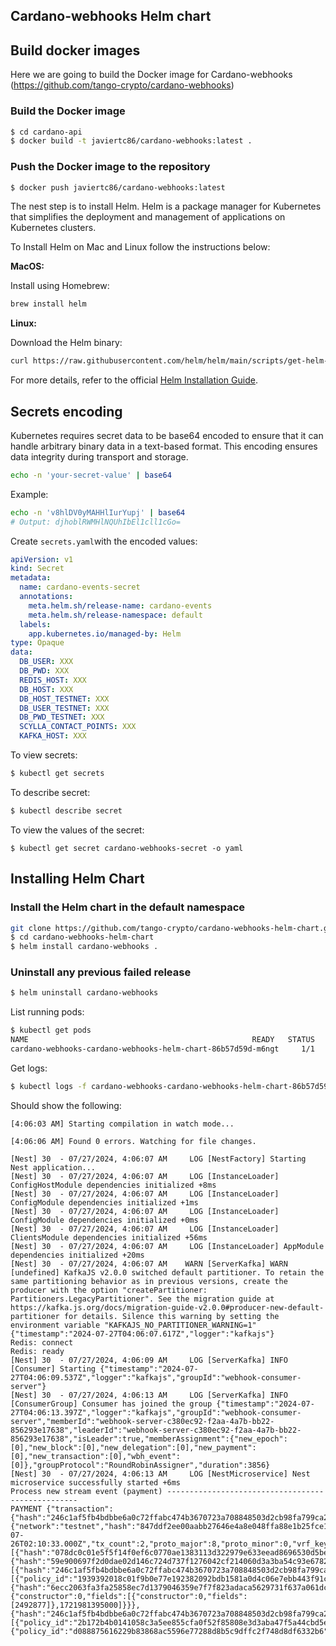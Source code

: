 ## Cardano-webhooks Helm chart

## Build docker images

Here we are going to build the Docker image for Cardano-webhooks (https://github.com/tango-crypto/cardano-webhooks)

### Build the Docker image
```bash 
$ cd cardano-api
$ docker build -t javiertc86/cardano-webhooks:latest .
```
### Push the Docker image to the repository
```bash
$ docker push javiertc86/cardano-webhooks:latest
```

The nest step is to install Helm. Helm is a package manager for Kubernetes that simplifies the deployment and management of applications on Kubernetes clusters.

To Install Helm on Mac and Linux follow the instructions below:

**MacOS:**

Install using Homebrew:
```bash
brew install helm
```
**Linux:**

Download the Helm binary:
```bash
curl https://raw.githubusercontent.com/helm/helm/main/scripts/get-helm-3 | bash
```
For more details, refer to the official <a href="https://helm.sh/docs/intro/install/" target="_blank" rel="noopener noreferrer">Helm Installation Guide</a>.

## Secrets encoding
Kubernetes requires secret data to be base64 encoded to ensure that it can handle arbitrary binary data in a text-based format. This encoding ensures data integrity during transport and storage.

```bash
echo -n 'your-secret-value' | base64
```

Example:
```bash
echo -n 'v8hlDV0yMAHHlIurYupj' | base64
# Output: djhoblRWMHlNQUhIbEl1cll1cGo=
```

Create `secrets.yaml`with the encoded values:
```yaml
apiVersion: v1
kind: Secret
metadata:
  name: cardano-events-secret
  annotations:
    meta.helm.sh/release-name: cardano-events
    meta.helm.sh/release-namespace: default
  labels:
    app.kubernetes.io/managed-by: Helm
type: Opaque
data:
  DB_USER: XXX
  DB_PWD: XXX
  REDIS_HOST: XXX
  DB_HOST: XXX
  DB_HOST_TESTNET: XXX
  DB_USER_TESTNET: XXX
  DB_PWD_TESTNET: XXX
  SCYLLA_CONTACT_POINTS: XXX
  KAFKA_HOST: XXX
```
To view secrets:   
```bash
$ kubectl get secrets
```
    
To describe secret:
```bash
$ kubectl describe secret
```
    
To view the values of the secret:
``` 
$ kubectl get secret cardano-webhooks-secret -o yaml
```
## Installing Helm Chart

### Install the Helm chart in the default namespace
```bash
git clone https://github.com/tango-crypto/cardano-webhooks-helm-chart.git
$ cd cardano-webhooks-helm-chart
$ helm install cardano-webhooks .
``````

### Uninstall any previous failed release
```bash
$ helm uninstall cardano-webhooks
```

List running pods:
```bash
$ kubectl get pods
NAME                                                  READY   STATUS    RESTARTS   AGE
cardano-webhooks-cardano-webhooks-helm-chart-86b57d59d-m6ngt     1/1     Running   0          9m47s
``````

Get logs:
```bash
$ kubectl logs -f cardano-webhooks-cardano-webhooks-helm-chart-86b57d59d-m6ngt  
```
Should show the following: 
```
[4:06:03 AM] Starting compilation in watch mode...

[4:06:06 AM] Found 0 errors. Watching for file changes.

[Nest] 30  - 07/27/2024, 4:06:07 AM     LOG [NestFactory] Starting Nest application...
[Nest] 30  - 07/27/2024, 4:06:07 AM     LOG [InstanceLoader] ConfigHostModule dependencies initialized +8ms
[Nest] 30  - 07/27/2024, 4:06:07 AM     LOG [InstanceLoader] ConfigModule dependencies initialized +1ms
[Nest] 30  - 07/27/2024, 4:06:07 AM     LOG [InstanceLoader] ConfigModule dependencies initialized +0ms
[Nest] 30  - 07/27/2024, 4:06:07 AM     LOG [InstanceLoader] ClientsModule dependencies initialized +56ms
[Nest] 30  - 07/27/2024, 4:06:07 AM     LOG [InstanceLoader] AppModule dependencies initialized +20ms
[Nest] 30  - 07/27/2024, 4:06:07 AM    WARN [ServerKafka] WARN [undefined] KafkaJS v2.0.0 switched default partitioner. To retain the same partitioning behavior as in previous versions, create the producer with the option "createPartitioner: Partitioners.LegacyPartitioner". See the migration guide at https://kafka.js.org/docs/migration-guide-v2.0.0#producer-new-default-partitioner for details. Silence this warning by setting the environment variable "KAFKAJS_NO_PARTITIONER_WARNING=1" {"timestamp":"2024-07-27T04:06:07.617Z","logger":"kafkajs"}
Redis: connect
Redis: ready
[Nest] 30  - 07/27/2024, 4:06:09 AM     LOG [ServerKafka] INFO [Consumer] Starting {"timestamp":"2024-07-27T04:06:09.537Z","logger":"kafkajs","groupId":"webhook-consumer-server"}
[Nest] 30  - 07/27/2024, 4:06:13 AM     LOG [ServerKafka] INFO [ConsumerGroup] Consumer has joined the group {"timestamp":"2024-07-27T04:06:13.397Z","logger":"kafkajs","groupId":"webhook-consumer-server","memberId":"webhook-server-c380ec92-f2aa-4a7b-bb22-856293e17638","leaderId":"webhook-server-c380ec92-f2aa-4a7b-bb22-856293e17638","isLeader":true,"memberAssignment":{"new_epoch":[0],"new_block":[0],"new_delegation":[0],"new_payment":[0],"new_transaction":[0],"wbh_event":[0]},"groupProtocol":"RoundRobinAssigner","duration":3856}
[Nest] 30  - 07/27/2024, 4:06:13 AM     LOG [NestMicroservice] Nest microservice successfully started +6ms
Process new stream event (payment) --------------------------------------------------
PAYMENT {"transaction":{"hash":"246c1af5fb4bdbbe6a0c72ffabc474b3670723a708848503d2cb98fa799ca2b3","out_sum":1385333536,"fee":453099,"size":3754,"block":{"network":"testnet","hash":"847ddf2ee00aabb27646e4a8e048ffa88e1b25fce16001aea4ffe28087a791e6","epoch_no":157,"slot_no":66276633,"epoch_slot_no":94233,"block_no":2512471,"previous_block":2512470,"next_block":2512472,"slot_leader":"pool1pmvsu5kmy9nt82qwqugcsku5772sls8r3x99ww5tnzcwjzpvy4n","out_sum":6758790930,"fees":668496,"confirmations":1,"size":5015,"time":"2024-07-26T02:10:33.000Z","tx_count":2,"proto_major":8,"proto_minor":0,"vrf_key":"41f9655d52f4ca4791ad08bbedc61511aa7ba6a620661e7f19da0822cc0a2c6d"}},"inputs":[{"hash":"078dc0c01e5f5f14f0ef6c0770ae1383113d322979e633eead8696530d5be029","index":1},{"hash":"59e900697f2d0dae02d146c724d737f1276042cf214060d3a3ba54c93e678218","index":0}],"outputs":[{"hash":"246c1af5fb4bdbbe6a0c72ffabc474b3670723a708848503d2cb98fa799ca2b3","index":0,"address":"addr_test1wz7uytdxstxe4nhdtl2gj9rcnlyce99tc707mz6qewxyx9qac0urr","value":2000000,"assets":[{"policy_id":"1939392018c01f9b0e77e192382092bdb1581a0d4c06e7ebb443f91c","asset_name":"PREPROD_ORACLE","fingerprint":"asset1e4zjqm0z7harlq9aqxc8nks9hw5pkdjw25vlfd","quantity":1,"owner":"addr_test1wz7uytdxstxe4nhdtl2gj9rcnlyce99tc707mz6qewxyx9qac0urr","address":"addr_test1wz7uytdxstxe4nhdtl2gj9rcnlyce99tc707mz6qewxyx9qac0urr"}],"datum":{"hash":"6ecc2063fa3fa25858ec7d1379046359e7f7f823adaca5629731f637a061dc9b","value_raw":"d8799fd8799f1a002609cdff1b00000190ee16e038ff","value":{"constructor":0,"fields":[{"constructor":0,"fields":[2492877]},1721981395000]}}},{"hash":"246c1af5fb4bdbbe6a0c72ffabc474b3670723a708848503d2cb98fa799ca2b3","index":1,"address":"addr_test1vrqrt84m05rg34usvj73rryeezu8kkznuwh4jfzmh9lgf5swrdhze","value":1383333536,"assets":[{"policy_id":"2b172b4b0141058c3a5ee855cfa0f52f85808e3d3aba47f5a44cbd5e","asset_name":"iETH","fingerprint":"asset1qmy9h4vyq3k45jxryt9qksutmnkg8ktwk6v3vs","quantity":1,"owner":"addr_test1vrqrt84m05rg34usvj73rryeezu8kkznuwh4jfzmh9lgf5swrdhze","address":"addr_test1vrqrt84m05rg34usvj73rryeezu8kkznuwh4jfzmh9lgf5swrdhze"},{"policy_id":"d088875616229b83868ac5596e77288d8b5c9dffc2f748d8df6332b6","asset_name":"tINDY","fingerprint":"asset16rvrlalvu0aw8q7qz9r438ttfxexklx7vczltr","quantity":9997000000,"owner":"addr_test1vrqrt84m05rg34usvj73rryeezu8kkznuwh4jfzmh9lgf5swrdhze","address":"addr_test1vrqrt84m05rg34usvj73rryeezu8kkznuwh4jfzmh9lgf5swrdhze"}]}]}
```
